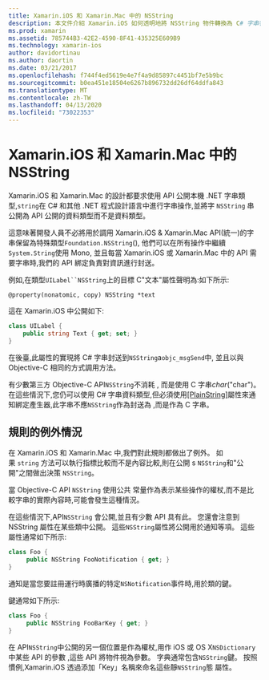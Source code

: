 ```yaml
---
title: Xamarin.iOS 和 Xamarin.Mac 中的 NSString
description: 本文件介紹 Xamarin.iOS 如何透明地將 NSString 物件轉換為 C# 字串物件,當這種情況不會發生時。
ms.prod: xamarin
ms.assetid: 785744B3-42E2-4590-8F41-435325E609B9
ms.technology: xamarin-ios
author: davidortinau
ms.author: daortin
ms.date: 03/21/2017
ms.openlocfilehash: f744f4ed5619e4e7f4a9d85897c4451bf7e5b9bc
ms.sourcegitcommit: b0ea451e18504e6267b896732dd26df64ddfa843
ms.translationtype: MT
ms.contentlocale: zh-TW
ms.lasthandoff: 04/13/2020
ms.locfileid: "73022353"
---
```

# <a name="nsstring-in-xamarinios-and-xamarinmac"></a>Xamarin.iOS 和 Xamarin.Mac 中的 NSString

Xamarin.iOS 和 Xamarin.Mac 的設計都要求使用 API 公開本機 .NET 字串類型,`string`在 C# 和其他 .NET 程式設計語言中進行字串操作,並將字 `NSString` 串公開為 API 公開的資料類型而不是資料類型。

這意味著開發人員不必將用於調用 Xamarin.iOS & Xamarin.Mac API(統一)的字串保留為特殊類型`Foundation.NSString`(), 他們可以在所有操作中繼續`System.String`使用 Mono, 並且每當 Xamarin.iOS 或 Xamarin.Mac 中的 API 需要字串時,我們的 API 綁定負責對資訊進行封送。

例如,在類型`UILabel``NSString`上的目標 C"文本"屬性聲明為:如下所示:

```objc
@property(nonatomic, copy) NSString *text
```

這在 Xamarin.iOS 中公開如下:

```csharp
class UILabel {
    public string Text { get; set; }
}
```

在後臺,此屬性的實現將 C# 字串封送到`NSString`a`objc_msgSend`中, 並且以與 Objective-C 相同的方式調用方法。

有少數第三方 Objective-C API`NSString`不消耗 , 而是使用 C 字串*char*("char")。 在這些情況下,您仍可以使用 C# 字串資料類型,但必須使用[[PlainString]](~/cross-platform/macios/binding/objective-c-libraries.md)屬性來通知綁定產生器,此字串不應`NSString`作為封送為 ,而是作為 C 字串。

 <a name="Exceptions_to_the_Rule" />

## <a name="exceptions-to-the-rule"></a>規則的例外情況

在 Xamarin.iOS 和 Xamarin.Mac 中,我們對此規則都做出了例外。 如果 `string` 方法可以執行指標比較而不是內容比較,則在公開 s `NSString`和"公開"之間做出決策 `NSString`。

當 Objective-C API `NSString` 使用公共 常量作為表示某些操作的權杖,而不是比較字串的實際內容時,可能會發生這種情況。

在這些情況下,API`NSString` 會公開,並且有少數 API 具有此。 您還會注意到 NSString 屬性在某些類中公開。 這些`NSString`屬性將公開用於通知等項。 這些屬性通常如下所示:

```csharp
class Foo {
     public NSString FooNotification { get; }
}
```

通知是當您要註冊運行時廣播的特定`NSNotification`事件時,用於類的鍵。

鍵通常如下所示:

```csharp
class Foo {
     public NSString FooBarKey { get; }
}
```

在 API`NSString`中公開的另一個位置是作為權杖,用作 iOS 或 OS X`NSDictionary`中某些 API 的參數 ,這些 API 將物件視為參數。 字典通常包含`NSString`鍵。 按照慣例,Xamarin.iOS 透過添加「Key」名稱來命名這些靜`NSString`態 屬性。
